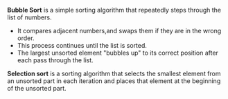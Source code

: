 **Bubble Sort** is a simple sorting algorithm that repeatedly steps through the list of numbers.
* It compares adjacent numbers,and swaps them if they are in the wrong order. 
* This process continues until the list is sorted. 
* The largest unsorted element "bubbles up" to its correct position after each pass through the list.

**Selection sort** is a sorting algorithm that selects the smallest element from an unsorted part 
in each iteration and places that element at the beginning of the unsorted part.